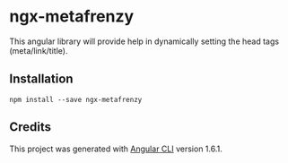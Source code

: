 # ngx-metafrenzy

This angular library will provide help in dynamically setting the head tags (meta/link/title).

## Installation

``npm install --save ngx-metafrenzy``

## Credits
This project was generated with [Angular CLI](https://github.com/angular/angular-cli) version 1.6.1.